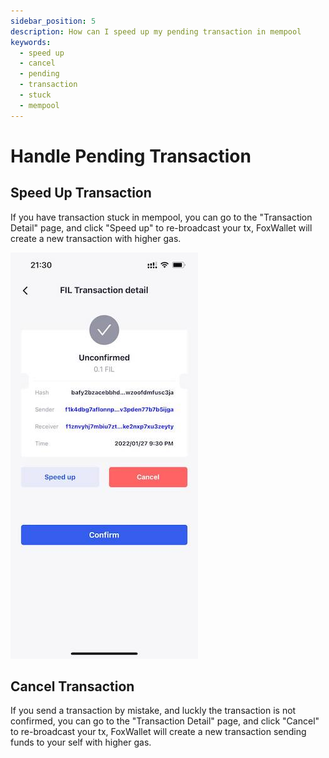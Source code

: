 ```yaml
---
sidebar_position: 5
description: How can I speed up my pending transaction in mempool
keywords:
  - speed up
  - cancel
  - pending
  - transaction
  - stuck
  - mempool
---
```


# Handle Pending Transaction

## Speed Up Transaction
If you have transaction stuck in mempool, you can go to the "Transaction Detail" page, and click "Speed up" to re-broadcast your tx, FoxWallet will create a new transaction with higher gas.

![](./img/pending.jpg)

## Cancel Transaction
If you send a transaction by mistake, and luckly the transaction is not confirmed, you can go to the "Transaction Detail" page, and click "Cancel" to re-broadcast your tx, FoxWallet will create a new transaction sending funds to your self with higher gas.



